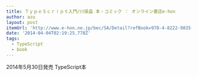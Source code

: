 ```yaml
---
title: ＴｙｐｅＳｃｒｉｐｔ入門/川俣晶 本・コミック ： オンライン書店e-hon
author: azu
layout: post
itemUrl: 'http://www.e-hon.ne.jp/bec/SA/Detail?refBook=978-4-8222-9835-7'
date: '2014-04-04T02:19:25.778Z'
tags:
  - TypeScript
  - book
---
```

2014年5月30日発売
TypeScript本
